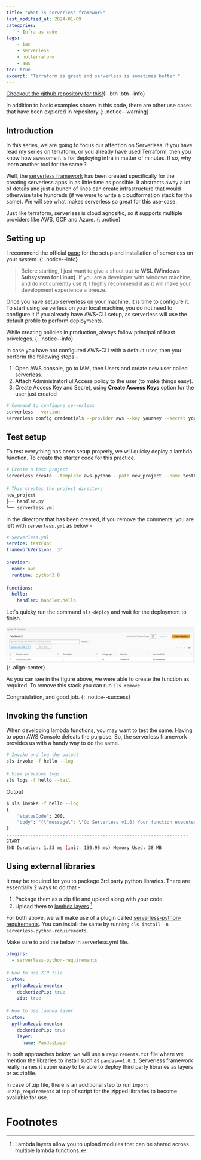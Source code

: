 ```yaml
---
title: "What is serverless framework"
last_modified_at: 2024-01-09
categories:
    - Infra as code
tags:
    - iac
    - serverless
    - notterraform
    - aws
toc: true
excerpt: "Terraform is great and serverless is sometimes better."
---
```


[Checkout the github repository for this!](https://github.com/k-pulkit/source-demo-serverless-framework/tree/main){: .btn .btn--info}

In addition to basic examples shown in this code, there are other use cases that have been explored in repository
{: .notice--warning}

## Introduction 
In this series, we are going to focus our attention on Serverless. If you have read my series on terraform, or you already have used Terraform, then you know how awesome it is for deploying infra in matter of minutes. If so, why learn another tool for the same ?

Well, the [serverless framework](https://www.serverless.com/) has been created specifically for the creating serverless apps in as little time as possible. It abstracts away a lot of details and just a bunch of lines can create infrastructure that would otherwise take hundreds (if we were to write a cloudformation stack for the same). We will see what makes serverless so great for this use-case.

Just like terraform, serverless is cloud agnositic, so it supports multiple providers like AWS, GCP and Azure.
{: .notice}

## Setting up
I recommend the official [page]((https://www.serverless.com/framework/docs/getting-started)) for the setup and installation of serverless on your system.
{: .notice--info}

> Before starting, I just want to give a shout out to __WSL (Windows Subsystem for Linux)__. If you are a developer with windows machine, and do not currently use it, I highly recommend it as it will make your development experience a breeze.

Once you have setup serverless on your machine, it is time to configure it.
To start using serverless on your local machine, you do not need to configure it if you already have AWS-CLI setup, as serverless will use the default profile to perform deployments.

While creating policies in production, always follow principal of least priveleges.
{: .notice--info}

In case you have not configured AWS-CLI with a default user, then you perform the following steps - 
1. Open AWS console, go to IAM, then Users and create new user called serverless. 
2. Attach AdministratorFullAccess policy to the user (to make things easy).
4. Create Access Key and Secret, using __Create Access Keys__ option for the user just created

~~~bash
# Command to configure serverless 
serverless --version
serverless config credentials --provider aws --key yourKey --secret yourSecret
~~~

## Test setup
To test everything has been setup properly, we will quicky deploy a lambda function.
To create the starter code for this practice.
~~~bash
# Create a test project
serverless create --template aws-python --path new_project --name testFunc

# This creates the project directory
new_project
├── handler.py
└── serverless.yml
~~~

In the directory that has been created, if you remove the comments, you are left with `serverless.yml` as below -
~~~yml
# Serverless.ynl
service: testFunc
frameworkVersion: '3'

provider:
  name: aws
  runtime: python3.8

functions:
  hello:
    handler: handler.hello
~~~

Let's quicky run the command `sls-deploy` and wait for the deployment to finish. 

![image-right](/assets/images/collections/serverless/sls-depl-1.png){: .align-center}

As you can see in the figure above, we were able to create the function as required. To remove this stack you can run `sls remove`

Congratulation, and good job.
{: .notice--success}

## Invoking the function
When developing lambda functions, you may want to test the same. Having to open AWS Console defeats the purpose. So, the serverless framework provides us with a handy way to do the same.
~~~bash
# Invoke and log the output
sls invoke -f hello --log

# View previous logs
sls logs -f hello --tail
~~~

Output 
~~~bash
$ sls invoke -f hello --log
{
    "statusCode": 200,
    "body": "{\"message\": \"Go Serverless v1.0! Your function executed successfully!\", \"input\": {}}"
}
--------------------------------------------------------------------
START
END Duration: 1.33 ms (init: 130.95 ms) Memory Used: 38 MB
~~~

## Using external libraries
It may be required for you to package 3rd party python libraries. There are essentially 2 ways to do that - 
1. Package them as a zip file and upload along with your code.
2. Upload them to [lambda layers](https://aws.amazon.com/blogs/compute/using-lambda-layers-to-simplify-your-development-process/).[^layers]

For both above, we will make use of a plugin called [serverless-python-requirements](https://github.com/serverless/serverless-python-requirements). You can install the same by running `sls install -n serverless-python-requirements`.

Make sure to add the below in serverless.yml file.
~~~yml
plugins:
  - serverless-python-requirements

# How to use ZIP file
custom:
  pythonRequirements:
    dockerizePip: true
    zip: true

# How to use lambda layer
custom:
  pythonRequirements:
    dockerizePip: true
    layer:
      name: PandasLayer
~~~

In both approaches below, we will use a `requirements.txt` file where we mention the libraries to install such as `pandas==1.0.1`.
Serverless framework really names it super easy to be able to deploy third party libraries as layers or as zipfile.

In case of zip file, there is an additional step to run `import unzip_requirements` at top of script for the zipped libraries to become available for use.

# Footnotes
[^layers]: Lambda layers allow you to upload modules that can be shared across multiple lambda functions.
[^2]: [AWS Subnets](https://registry.terraform.io/providers/-/aws/latest/docs/resources/subnet)
[^3]: [Understanding CIDR](https://www.youtube.com/results?search_query=understanding+CIDR+subnets+aws)

